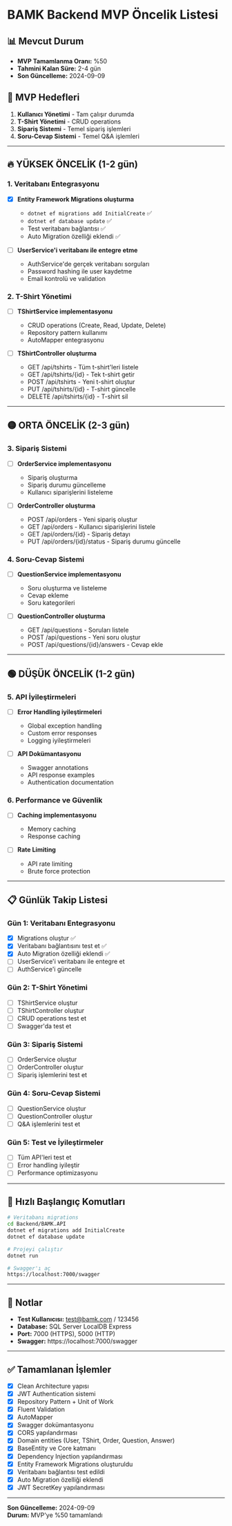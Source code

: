 # BAMK Backend MVP Öncelik Listesi

## 📊 Mevcut Durum
- **MVP Tamamlanma Oranı:** %50
- **Tahmini Kalan Süre:** 2-4 gün
- **Son Güncelleme:** 2024-09-09

## 🎯 MVP Hedefleri
1. **Kullanıcı Yönetimi** - Tam çalışır durumda
2. **T-Shirt Yönetimi** - CRUD operations
3. **Sipariş Sistemi** - Temel sipariş işlemleri
4. **Soru-Cevap Sistemi** - Temel Q&A işlemleri

---

## 🔥 YÜKSEK ÖNCELİK (1-2 gün)

### 1. Veritabanı Entegrasyonu
- [x] **Entity Framework Migrations oluşturma**
  - `dotnet ef migrations add InitialCreate` ✅
  - `dotnet ef database update` ✅
  - Test veritabanı bağlantısı ✅
  - Auto Migration özelliği eklendi ✅

- [ ] **UserService'i veritabanı ile entegre etme**
  - AuthService'de gerçek veritabanı sorguları
  - Password hashing ile user kaydetme
  - Email kontrolü ve validation

### 2. T-Shirt Yönetimi
- [ ] **TShirtService implementasyonu**
  - CRUD operations (Create, Read, Update, Delete)
  - Repository pattern kullanımı
  - AutoMapper entegrasyonu

- [ ] **TShirtController oluşturma**
  - GET /api/tshirts - Tüm t-shirt'leri listele
  - GET /api/tshirts/{id} - Tek t-shirt getir
  - POST /api/tshirts - Yeni t-shirt oluştur
  - PUT /api/tshirts/{id} - T-shirt güncelle
  - DELETE /api/tshirts/{id} - T-shirt sil

---

## 🟡 ORTA ÖNCELİK (2-3 gün)

### 3. Sipariş Sistemi
- [ ] **OrderService implementasyonu**
  - Sipariş oluşturma
  - Sipariş durumu güncelleme
  - Kullanıcı siparişlerini listeleme

- [ ] **OrderController oluşturma**
  - POST /api/orders - Yeni sipariş oluştur
  - GET /api/orders - Kullanıcı siparişlerini listele
  - GET /api/orders/{id} - Sipariş detayı
  - PUT /api/orders/{id}/status - Sipariş durumu güncelle

### 4. Soru-Cevap Sistemi
- [ ] **QuestionService implementasyonu**
  - Soru oluşturma ve listeleme
  - Cevap ekleme
  - Soru kategorileri

- [ ] **QuestionController oluşturma**
  - GET /api/questions - Soruları listele
  - POST /api/questions - Yeni soru oluştur
  - POST /api/questions/{id}/answers - Cevap ekle

---

## 🟢 DÜŞÜK ÖNCELİK (1-2 gün)

### 5. API İyileştirmeleri
- [ ] **Error Handling iyileştirmeleri**
  - Global exception handling
  - Custom error responses
  - Logging iyileştirmeleri

- [ ] **API Dokümantasyonu**
  - Swagger annotations
  - API response examples
  - Authentication documentation

### 6. Performance ve Güvenlik
- [ ] **Caching implementasyonu**
  - Memory caching
  - Response caching

- [ ] **Rate Limiting**
  - API rate limiting
  - Brute force protection

---

## 📋 Günlük Takip Listesi

### Gün 1: Veritabanı Entegrasyonu
- [x] Migrations oluştur ✅
- [x] Veritabanı bağlantısını test et ✅
- [x] Auto Migration özelliği eklendi ✅
- [ ] UserService'i veritabanı ile entegre et
- [ ] AuthService'i güncelle

### Gün 2: T-Shirt Yönetimi
- [ ] TShirtService oluştur
- [ ] TShirtController oluştur
- [ ] CRUD operations test et
- [ ] Swagger'da test et

### Gün 3: Sipariş Sistemi
- [ ] OrderService oluştur
- [ ] OrderController oluştur
- [ ] Sipariş işlemlerini test et

### Gün 4: Soru-Cevap Sistemi
- [ ] QuestionService oluştur
- [ ] QuestionController oluştur
- [ ] Q&A işlemlerini test et

### Gün 5: Test ve İyileştirmeler
- [ ] Tüm API'leri test et
- [ ] Error handling iyileştir
- [ ] Performance optimizasyonu

---

## 🚀 Hızlı Başlangıç Komutları

```bash
# Veritabanı migrations
cd Backend/BAMK.API
dotnet ef migrations add InitialCreate
dotnet ef database update

# Projeyi çalıştır
dotnet run

# Swagger'ı aç
https://localhost:7000/swagger
```

---

## 📝 Notlar

- **Test Kullanıcısı:** test@bamk.com / 123456
- **Database:** SQL Server LocalDB Express
- **Port:** 7000 (HTTPS), 5000 (HTTP)
- **Swagger:** https://localhost:7000/swagger

---

## ✅ Tamamlanan İşlemler

- [x] Clean Architecture yapısı
- [x] JWT Authentication sistemi
- [x] Repository Pattern + Unit of Work
- [x] Fluent Validation
- [x] AutoMapper
- [x] Swagger dokümantasyonu
- [x] CORS yapılandırması
- [x] Domain entities (User, TShirt, Order, Question, Answer)
- [x] BaseEntity ve Core katmanı
- [x] Dependency Injection yapılandırması
- [x] Entity Framework Migrations oluşturuldu
- [x] Veritabanı bağlantısı test edildi
- [x] Auto Migration özelliği eklendi
- [x] JWT SecretKey yapılandırması

---

**Son Güncelleme:** 2024-09-09  
**Durum:** MVP'ye %50 tamamlandı
